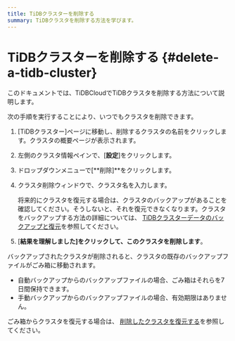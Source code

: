 ```yaml
---
title: TiDBクラスターを削除する
summary: TiDBクラスタを削除する方法を学びます。
---
```


# TiDBクラスターを削除する {#delete-a-tidb-cluster}

このドキュメントでは、TiDBCloudでTiDBクラスタを削除する方法について説明します。

次の手順を実行することにより、いつでもクラスタを削除できます。

1.  [TiDBクラスター]ページに移動し、削除するクラスタの名前をクリックします。クラスタの概要ページが表示されます。

2.  左側のクラスタ情報ペインで、[**設定**]をクリックします。

3.  ドロップダウンメニューで[**削除]**をクリックします。

4.  クラスタ削除ウィンドウで、クラスタ名を入力します。

    将来的にクラスタを復元する場合は、クラスタのバックアップがあることを確認してください。そうしないと、それを復元できなくなります。クラスタをバックアップする方法の詳細については、 [TiDBクラスターデータのバックアップと復元](/tidb-cloud/backup-and-restore.md)を参照してください。

5.  [**結果を理解しました]をクリックして、このクラスタを削除します**。

バックアップされたクラスタが削除されると、クラスタの既存のバックアップファイルがごみ箱に移動されます。

-   自動バックアップからのバックアップファイルの場合、ごみ箱はそれらを7日間保持できます。
-   手動バックアップからのバックアップファイルの場合、有効期限はありません。

ごみ箱からクラスタを復元する場合は、 [削除したクラスタを復元する](/tidb-cloud/backup-and-restore.md#restore-a-deleted-cluster)を参照してください。
